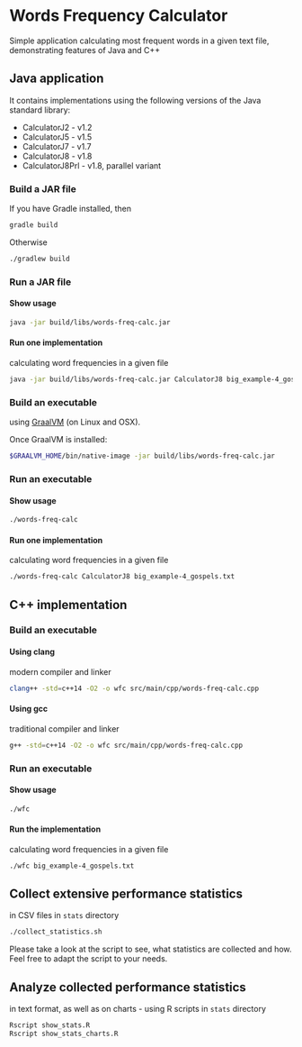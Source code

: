 # Words Frequency Calculator
Simple application calculating most frequent words in a given text file,
demonstrating features of Java and C++

## Java application
It contains implementations using the following versions of the Java standard library:
- CalculatorJ2 - v1.2
- CalculatorJ5 - v1.5
- CalculatorJ7 - v1.7
- CalculatorJ8 - v1.8
- CalculatorJ8Prl - v1.8, parallel variant

### Build a JAR file
If you have Gradle installed, then
```bash
gradle build
```

Otherwise
```bash
./gradlew build
```

### Run a JAR file

#### Show usage
```bash
java -jar build/libs/words-freq-calc.jar
```

#### Run one implementation
calculating word frequencies in a given file
```bash
java -jar build/libs/words-freq-calc.jar CalculatorJ8 big_example-4_gospels.txt
```

### Build an executable
using [GraalVM](https://graalvm.org) (on Linux and OSX).

Once GraalVM is installed:
```bash
$GRAALVM_HOME/bin/native-image -jar build/libs/words-freq-calc.jar
```

### Run an executable

#### Show usage
```bash
./words-freq-calc
```

#### Run one implementation
calculating word frequencies in a given file
```bash
./words-freq-calc CalculatorJ8 big_example-4_gospels.txt
```

## C++ implementation

### Build an executable

#### Using clang
modern compiler and linker
```bash
clang++ -std=c++14 -O2 -o wfc src/main/cpp/words-freq-calc.cpp
```

#### Using gcc
traditional compiler and linker
```bash
g++ -std=c++14 -O2 -o wfc src/main/cpp/words-freq-calc.cpp
```

### Run an executable

#### Show usage
```bash
./wfc
```

#### Run the implementation
calculating word frequencies in a given file
```bash
./wfc big_example-4_gospels.txt
```

## Collect extensive performance statistics
in CSV files in `stats` directory
```bash
./collect_statistics.sh
```

Please take a look at the script to see, what statistics are collected and how.  
Feel free to adapt the script to your needs.

## Analyze collected performance statistics
in text format, as well as on charts - using R scripts in `stats` directory
```bash
Rscript show_stats.R
Rscript show_stats_charts.R
```
